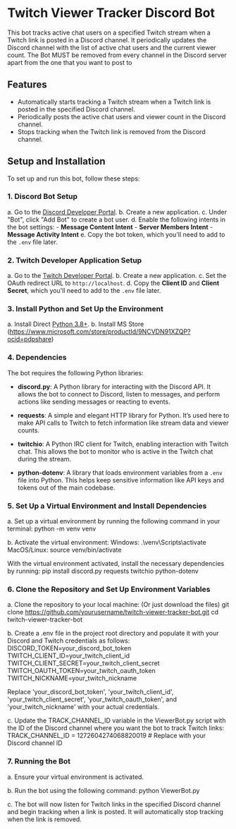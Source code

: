 # Twitch Viewer Tracker Discord Bot

   This bot tracks active chat users on a specified Twitch stream when a Twitch link is posted in a Discord channel. It periodically updates the Discord channel with the list of active chat users and the current viewer count.
   The Bot MUST be removed from every channel in the Discord server apart from the one that you want to post to

## Features
   - Automatically starts tracking a Twitch stream when a Twitch link is posted in the specified Discord channel.
   - Periodically posts the active chat users and viewer count in the Discord channel.
   - Stops tracking when the Twitch link is removed from the Discord channel.

## Setup and Installation

   To set up and run this bot, follow these steps:

### 1. Discord Bot Setup

   a. Go to the [Discord Developer Portal](https://discord.com/developers/applications).
   b. Create a new application.
   c. Under "Bot", click "Add Bot" to create a bot user.
   d. Enable the following intents in the bot settings:
      - **Message Content Intent**
      - **Server Members Intent**
      - **Message Activity Intent**
   e. Copy the bot token, which you'll need to add to the `.env` file later.

### 2. Twitch Developer Application Setup

   a. Go to the [Twitch Developer Portal](https://dev.twitch.tv/console/apps/create).
   b. Create a new application.
   c. Set the OAuth redirect URL to `http://localhost`.
   d. Copy the **Client ID** and **Client Secret**, which you'll need to add to the `.env` file later.

### 3. Install Python and Set Up the Environment

   a. Install Direct [Python 3.8+](https://www.python.org/downloads/). 
   b. Install MS Store (https://www.microsoft.com/store/productId/9NCVDN91XZQP?ocid=pdpshare)

### 4. Dependencies

   The bot requires the following Python libraries:

   - **discord.py**: A Python library for interacting with the Discord API. It allows the bot to connect to Discord, listen to messages, and perform actions like sending messages       or reacting to events.

   - **requests**: A simple and elegant HTTP library for Python. It’s used here to make API calls to Twitch to fetch information like stream data and viewer counts.

   - **twitchio**: A Python IRC client for Twitch, enabling interaction with Twitch chat. This allows the bot to monitor who is active in the Twitch chat during the stream.

   - **python-dotenv**: A library that loads environment variables from a `.env` file into Python. This helps keep sensitive information like API keys and tokens out of the main         codebase.

### 5. Set Up a Virtual Environment and Install Dependencies

   a. Set up a virtual environment by running the following command in your terminal:
   python -m venv venv

   b. Activate the virtual environment:
   Windows:  .\venv\Scripts\activate
   MacOS/Linux:  source venv/bin/activate

   With the virtual environment activated, install the necessary dependencies by running:
   pip install discord.py requests twitchio python-dotenv

### 6. Clone the Repository and Set Up Environment Variables

   a. Clone the repository to your local machine: (Or just download the files)
   git clone https://github.com/yourusername/twitch-viewer-tracker-bot.git
   cd twitch-viewer-tracker-bot

   b. Create a .env file in the project root directory and populate it with your Discord and Twitch credentials as follows:
      DISCORD_TOKEN=your_discord_bot_token
      TWITCH_CLIENT_ID=your_twitch_client_id
      TWITCH_CLIENT_SECRET=your_twitch_client_secret
      TWITCH_OAUTH_TOKEN=your_twitch_oauth_token
      TWITCH_NICKNAME=your_twitch_nickname

   Replace 'your_discord_bot_token', 'your_twitch_client_id', 'your_twitch_client_secret', 'your_twitch_oauth_token', and 'your_twitch_nickname' with your actual credentials.

   c. Update the TRACK_CHANNEL_ID variable in the ViewerBot.py script with the ID of the Discord channel where you want the bot to track Twitch links:
   TRACK_CHANNEL_ID = 1272604274068820019  # Replace with your Discord channel ID

### 7. Running the Bot
   a. Ensure your virtual environment is activated.

   b. Run the bot using the following command:
   python ViewerBot.py

   c. The bot will now listen for Twitch links in the specified Discord channel and begin tracking when a link is posted. It will automatically stop tracking when the link is    removed.
